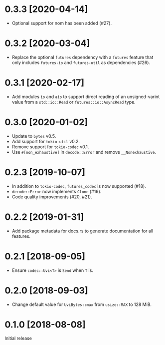 # 0.3.3 [2020-04-14]

- Optional support for nom has been added (#27).

# 0.3.2 [2020-03-04]

- Replace the optional `futures` dependency with a `futures` feature that
only includes `futures-io` and `futures-util` as dependencies (#26).

# 0.3.1 [2020-02-17]

- Add modules `io` and `aio` to support direct reading of an unsigned-varint
  value from a `std::io::Read` or `futures::io::AsyncRead` type.

# 0.3.0 [2020-01-02]

- Update to `bytes` v0.5.
- Add support for `tokio-util` v0.2.
- Remove support for `tokio-codec` v0.1.
- Use `#[non_exhaustive]` in `decode::Error` and remove `__Nonexhaustive`.

# 0.2.3 [2019-10-07]

- In addition to `tokio-codec`, `futures_codec` is now supported (#18).
- `decode::Error` now implements `Clone` (#19).
- Code quality improvements (#20, #21).

# 0.2.2 [2019-01-31]

- Add package metadata for docs.rs to generate documentation for all features.

# 0.2.1 [2018-09-05]

- Ensure `codec::Uvi<T>` is `Send` when `T` is.

# 0.2.0 [2018-09-03]

- Change default value for `UviBytes::max` from `usize::MAX` to 128 MiB.

# 0.1.0 [2018-08-08]

Initial release
